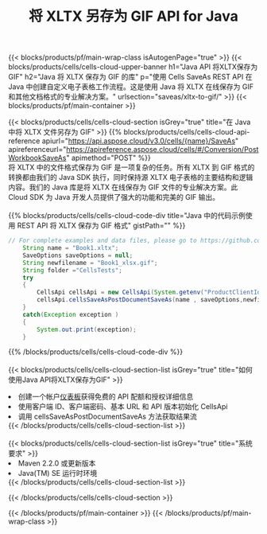﻿---
title: 将 XLTX 另存为 GIF API for Java
description: 用于 Microsoft Excel 和 OpenOffice Calc 的云 API 和 SDK。将电子表格转换为其他格式文件。
url: /zh/java/saveas/xltx-to-gif/
---
{{< blocks/products/pf/main-wrap-class isAutogenPage="true" >}}
{{< blocks/products/cells/cells-cloud-upper-banner h1="Java API 将XLTX保存为GIF" h2="Java 将 XLTX 保存为 GIF 的库" p="使用 Cells SaveAs REST API 在 Java 中创建自定义电子表格工作流程。这是使用 Java 将 XLTX 在线保存为 GIF 和其他文档格式的专业解决方案。" urlsection="saveas/xltx-to-gif/" >}}
{{< blocks/products/pf/main-container >}}

{{< blocks/products/cells/cells-cloud-section isGrey="true" title="在 Java 中将 XLTX 文件另存为 GIF" >}}
{{% blocks/products/cells/cells-cloud-api-reference apiurl="https://api.aspose.cloud/v3.0/cells/{name}/SaveAs" apireferenceurl="https://apireference.aspose.cloud/cells/#/Conversion/PostWorkbookSaveAs" apimethod="POST" %}}
<br/>
将 XLTX 中的文件格式保存为 GIF 是一项复杂的任务。所有 XLTX 到 GIF 格式的转换都由我们的 Java SDK 执行，同时保持源 XLTX 电子表格的主要结构和逻辑内容。我们的 Java 库是将 XLTX 在线保存为 GIF 文件的专业解决方案。此 Cloud SDK 为 Java 开发人员提供了强大的功能和完美的 GIF 输出。
<br/>
<br/>
{{% blocks/products/cells/cells-cloud-code-div title="Java 中的代码示例使用 REST API 将 XLTX 保存为 GIF 格式" gistPath="" %}}
  
```java
// For complete examples and data files, please go to https://github.com/aspose-cells-cloud/aspose-cells-cloud-java/
    String name = "Book1.xltx";
    SaveOptions saveOptions = null;
    String newfilename = "Book1_xlsx.gif";
    String folder ="CellsTests";
    try 
    {
        CellsApi cellsApi = new CellsApi(System.getenv("ProductClientId"), System.getenv("ProductClientSecret"));
        cellsApi.cellsSaveAsPostDocumentSaveAs(name , saveOptions,newfilename,false,false,folder,null,null,null,true);                       
    }
    catch(Exception exception )
    {
        System.out.print(exception);
    }
```
  
{{% /blocks/products/cells/cells-cloud-code-div %}}
<br/>
<br/>
{{< blocks/products/cells/cells-cloud-section-list isGrey="true" title="如何使用Java API将XLTX保存为GIF" >}}
<li>创建一个帐户<a href="https://dashboard.aspose.cloud/">仪表板</a>获得免费的 API 配额和授权详细信息</li>
<li>使用客户端 ID、客户端密码、基本 URL 和 API 版本初始化 CellsApi</li>
<li>调用 cellsSaveAsPostDocumentSaveAs 方法获取结果流</li>
{{< /blocks/products/cells/cells-cloud-section-list >}}
<br/>
<br/>
{{< blocks/products/cells/cells-cloud-section-list isGrey="true" title="系统要求" >}}
<li>Maven 2.2.0 或更新版本</li>
<li>Java(TM) SE 运行时环境</li>
{{< /blocks/products/cells/cells-cloud-section-list >}}

{{< /blocks/products/cells/cells-cloud-section >}}

{{< /blocks/products/pf/main-container >}}
{{< /blocks/products/pf/main-wrap-class >}}
